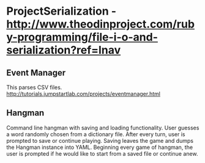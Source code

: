 # ProjectSerialization - http://www.theodinproject.com/ruby-programming/file-i-o-and-serialization?ref=lnav

## Event Manager

This parses CSV files. http://tutorials.jumpstartlab.com/projects/eventmanager.html

## Hangman

Command line hangman with saving and loading functionality. User guesses a word randomly chosen from a dictionary file. After every turn, user is prompted to save or continue playing. Saving leaves the game and dumps the Hangman instance into YAML. Beginning every game of hangman, the user is prompted if he would like to start from a saved file or continue anew.
